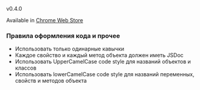 v0.4.0

Available in [Chrome Web Store](https://chrome.google.com/webstore/detail/quasimodo/jpohldhhhjpclbldblabdhkgnjkicflm?hl=en-US)

### Правила оформления кода и прочее

* Использовать только одинарные кавычки
* Каждое свойство и каждый метод объекта должен иметь JSDoc
* Использовать UpperCamelCase code style для названий объектов и классов
* Использовать lowerCamelCase code style для названий переменных, свойств и методов объекта
